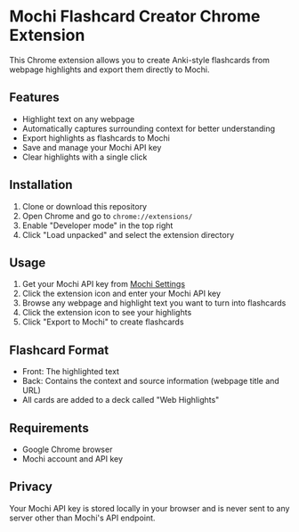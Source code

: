 # Mochi Flashcard Creator Chrome Extension

This Chrome extension allows you to create Anki-style flashcards from webpage highlights and export them directly to Mochi.

## Features

- Highlight text on any webpage
- Automatically captures surrounding context for better understanding
- Export highlights as flashcards to Mochi
- Save and manage your Mochi API key
- Clear highlights with a single click

## Installation

1. Clone or download this repository
2. Open Chrome and go to `chrome://extensions/`
3. Enable "Developer mode" in the top right
4. Click "Load unpacked" and select the extension directory

## Usage

1. Get your Mochi API key from [Mochi Settings](https://app.mochi.cards/settings)
2. Click the extension icon and enter your Mochi API key
3. Browse any webpage and highlight text you want to turn into flashcards
4. Click the extension icon to see your highlights
5. Click "Export to Mochi" to create flashcards

## Flashcard Format

- Front: The highlighted text
- Back: Contains the context and source information (webpage title and URL)
- All cards are added to a deck called "Web Highlights"

## Requirements

- Google Chrome browser
- Mochi account and API key

## Privacy

Your Mochi API key is stored locally in your browser and is never sent to any server other than Mochi's API endpoint.
